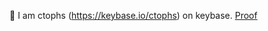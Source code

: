 🚀 I am ctophs (https://keybase.io/ctophs) on keybase. [Proof](https://gist.github.com/ctophs/99047cb82d53b22c1c4646a1d048b7c8)
